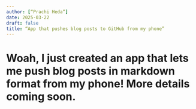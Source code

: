 ```yaml
---
author: [“Prachi Heda”]
date: 2025-03-22
draft: false
title: “App that pushes blog posts to GitHub from my phone”
---
```

# Woah, I just created an app that lets me push blog posts in markdown format from my phone! More details coming soon. 